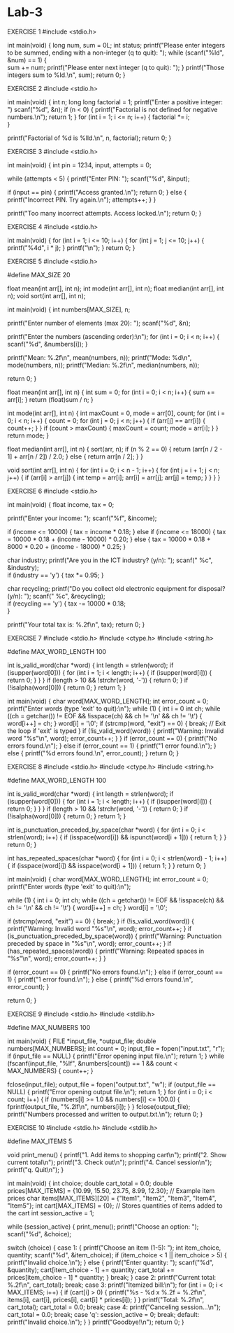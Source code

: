 # Lab-3
EXERCISE 1
#include <stdio.h>

int main(void) {
    long num, sum = 0L;
    int status;
    printf("Please enter integers to be summed, ending with a non-integer (q to quit): ");
    while (scanf("%ld", &num) == 1) {  
        sum += num;
        printf("Please enter next integer (q to quit): ");
    }
    printf("Those integers sum to %ld.\n", sum);
    return 0;
}

EXERCISE 2
#include <stdio.h>

int main(void) {
    int n;
    long long factorial = 1;
 printf("Enter a positive integer: ")
    scanf("%d", &n);
    if (n < 0) {
        printf("Factorial is not defined for negative numbers.\n");
        return 1;
    }
for (int i = 1; i <= n; i++) {
        factorial *= i;  
    }

printf("Factorial of %d is %lld.\n", n, factorial);
    return 0;
}

EXERCISE 3
#include <stdio.h>

int main(void) {
    int pin = 1234, input, attempts = 0;

 while (attempts < 5) {
        printf("Enter PIN: ");
        scanf("%d", &input);

 if (input == pin) {
            printf("Access granted.\n");
            return 0; 
        } else {
            printf("Incorrect PIN. Try again.\n");
            attempts++;
        }
    }

printf("Too many incorrect attempts. Access locked.\n");
    return 0;
}

EXERCISE 4
#include <stdio.h>

int main(void) {
    for (int i = 1; i <= 10; i++) {
        for (int j = 1; j <= 10; j++) {
            printf("%4d", i * j);
        }
        printf("\n");
    }
    return 0;
}


EXERCISE 5
#include <stdio.h>

#define MAX_SIZE 20

float mean(int arr[], int n);
int mode(int arr[], int n);
float median(int arr[], int n);
void sort(int arr[], int n);

int main(void) {
    int numbers[MAX_SIZE], n;

printf("Enter number of elements (max 20): ");
    scanf("%d", &n);

printf("Enter the numbers (ascending order):\n");
    for (int i = 0; i < n; i++) {
        scanf("%d", &numbers[i]);
    }

printf("Mean: %.2f\n", mean(numbers, n)); 
printf("Mode: %d\n", mode(numbers, n));
printf("Median: %.2f\n", median(numbers, n));

  return 0;
}

float mean(int arr[], int n) {
    int sum = 0;
    for (int i = 0; i < n; i++) {
        sum += arr[i];
    }
    return (float)sum / n;
}

int mode(int arr[], int n) {
    int maxCount = 0, mode = arr[0], count;
    for (int i = 0; i < n; i++) {
        count = 0;
        for (int j = 0; j < n; j++) {
            if (arr[j] == arr[i]) {
                count++;
            }
        }
        if (count > maxCount) {
            maxCount = count;
            mode = arr[i];
        }
    }
    return mode;
}

float median(int arr[], int n) {
    sort(arr, n);
    if (n % 2 == 0) {
        return (arr[n / 2 - 1] + arr[n / 2]) / 2.0;
    } else {
        return arr[n / 2];
    }
}

void sort(int arr[], int n) {
    for (int i = 0; i < n - 1; i++) {
        for (int j = i + 1; j < n; j++) {
            if (arr[i] > arr[j]) {
                int temp = arr[i];
                arr[i] = arr[j];
                arr[j] = temp;
            }
        }
    }
}


EXERCISE 6
#include <stdio.h>

int main(void) {
    float income, tax = 0;

printf("Enter your income: ");
    scanf("%f", &income);

if (income <= 10000) {
        tax = income * 0.18;
    } else if (income <= 18000) {
        tax = 10000 * 0.18 + (income - 10000) * 0.20;
    } else {
        tax = 10000 * 0.18 + 8000 * 0.20 + (income - 18000) * 0.25;
    }

char industry;
    printf("Are you in the ICT industry? (y/n): ");
    scanf(" %c", &industry);  
    if (industry == 'y') {
        tax *= 0.95; 
    }

char recycling;
    printf("Do you collect old electronic equipment for disposal? (y/n): ");
    scanf(" %c", &recycling);  
    if (recycling == 'y') {
        tax -= 10000 * 0.18;  
    }

   printf("Your total tax is: %.2f\n", tax);
    return 0;
}


EXERCISE 7
#include <stdio.h>
#include <ctype.h>
#include <string.h>

#define MAX_WORD_LENGTH 100

int is_valid_word(char *word) {
    int length = strlen(word);
    if (isupper(word[0])) {
        for (int i = 1; i < length; i++) {
            if (isupper(word[i])) {
                return 0; 
            }
        }
    }
    if (length > 10 && !strchr(word, '-')) {
        return 0; 
    }
    if (!isalpha(word[0])) {
        return 0; 
    }
    return 1; 
}

int main(void) {
    char word[MAX_WORD_LENGTH];
    int error_count = 0;
    printf("Enter words (type 'exit' to quit):\n");
while (1) {
        int i = 0
        int ch;
        while ((ch = getchar()) != EOF && !isspace(ch) && ch != '\n' && ch != '\t') {
            word[i++] = ch;
        }
        word[i] = '\0'; 
if (strcmp(word, "exit") == 0) {
            break; // Exit the loop if 'exit' is typed
        }
        if (!is_valid_word(word)) {
            printf("Warning: Invalid word \"%s\"\n", word);
            error_count++;
        }
    }
if (error_count == 0) {
        printf("No errors found.\n");
    } else if (error_count == 1) {
        printf("1 error found.\n");
    } else {
        printf("%d errors found.\n", error_count);
    }
return 0;
}


EXERCISE 8
#include <stdio.h>
#include <ctype.h>
#include <string.h>

#define MAX_WORD_LENGTH 100

int is_valid_word(char *word) {
    int length = strlen(word);
    if (isupper(word[0])) {
        for (int i = 1; i < length; i++) {
            if (isupper(word[i])) {
                return 0; 
            }
        }
    }
    if (length > 10 && !strchr(word, '-')) {
        return 0; 
    }
    if (!isalpha(word[0])) {
        return 0;
    }
    return 1; 
}

int is_punctuation_preceded_by_space(char *word) {
    for (int i = 0; i < strlen(word); i++) {
        if (isspace(word[i]) && ispunct(word[i + 1])) {
            return 1; 
        }
    }
    return 0; 
}

int has_repeated_spaces(char *word) {
    for (int i = 0; i < strlen(word) - 1; i++) {
        if (isspace(word[i]) && isspace(word[i + 1])) {
            return 1; 
        }
    }
    return 0;
}

int main(void) {
    char word[MAX_WORD_LENGTH];
    int error_count = 0;
printf("Enter words (type 'exit' to quit):\n");

  while (1) {
        int i = 0;
        int ch;
        while ((ch = getchar()) != EOF && !isspace(ch) && ch != '\n' && ch != '\t') {
            word[i++] = ch;
        }
        word[i] = '\0'; 

  if (strcmp(word, "exit") == 0) {
            break; 
        }
        if (!is_valid_word(word)) {
            printf("Warning: Invalid word \"%s\"\n", word);
            error_count++;
        }
        if (is_punctuation_preceded_by_space(word)) {
            printf("Warning: Punctuation preceded by space in \"%s\"\n", word);
            error_count++;
        }
        if (has_repeated_spaces(word)) {
            printf("Warning: Repeated spaces in \"%s\"\n", word);
            error_count++;
        }
    }

  if (error_count == 0) {
        printf("No errors found.\n");
    } else if (error_count == 1) {
        printf("1 error found.\n");
    } else {
        printf("%d errors found.\n", error_count);
    }

  return 0;
}


EXERCISE 9
#include <stdio.h>
#include <stdlib.h>

#define MAX_NUMBERS 100

int main(void) {
    FILE *input_file, *output_file;
    double numbers[MAX_NUMBERS];
    int count = 0;
input_file = fopen("input.txt", "r");
    if (input_file == NULL) {
        printf("Error opening input file.\n");
        return 1;
    }
    while (fscanf(input_file, "%lf", &numbers[count]) == 1 && count < MAX_NUMBERS) {
        count++;
    }

  fclose(input_file);
    output_file = fopen("output.txt", "w");
    if (output_file == NULL) {
        printf("Error opening output file.\n");
        return 1;
    }
    for (int i = 0; i < count; i++) {
        if (numbers[i] >= 1.0 && numbers[i] <= 100.0) {
            fprintf(output_file, "%.2lf\n", numbers[i]);
        }
    }
    fclose(output_file);
    printf("Numbers processed and written to output.txt.\n");
    return 0;
}



EXERCISE 10
#include <stdio.h>
#include <stdlib.h>

#define MAX_ITEMS 5

void print_menu() {
    printf("1. Add items to shopping cart\n");
    printf("2. Show current total\n");
    printf("3. Check out\n");
    printf("4. Cancel session\n");
    printf("q. Quit\n");
}

int main(void) {
    int choice;
    double cart_total = 0.0;
    double prices[MAX_ITEMS] = {10.99, 15.50, 23.75, 8.99, 12.30}; // Example item prices
    char items[MAX_ITEMS][20] = {"Item1", "Item2", "Item3", "Item4", "Item5"};
    int cart[MAX_ITEMS] = {0}; // Stores quantities of items added to the cart
    int session_active = 1;

   while (session_active) {
        print_menu();
        printf("Choose an option: ");
        scanf("%d", &choice);

  switch (choice) {
            case 1: {
                printf("Choose an item (1-5): ");
                int item_choice, quantity;
                scanf("%d", &item_choice);
                if (item_choice < 1 || item_choice > 5) {
                    printf("Invalid choice.\n");
                } else {
                    printf("Enter quantity: ");
                    scanf("%d", &quantity);
                    cart[item_choice - 1] += quantity;
                    cart_total += prices[item_choice - 1] * quantity;
                }
                break;
            }
            case 2:
                printf("Current total: %.2f\n", cart_total);
                break;
            case 3:
                printf("Itemized bill:\n");
                for (int i = 0; i < MAX_ITEMS; i++) {
                    if (cart[i] > 0) {
                        printf("%s - %d x %.2f = %.2f\n", items[i], cart[i], prices[i], cart[i] * prices[i]);
                    }
                }
                printf("Total: %.2f\n", cart_total);
                cart_total = 0.0;
                break;
            case 4:
                printf("Canceling session...\n");
                cart_total = 0.0; 
                break;
            case 'q':
                session_active = 0; 
                break;
            default:
                printf("Invalid choice.\n");
        }
    }
    printf("Goodbye!\n");
    return 0;
}

